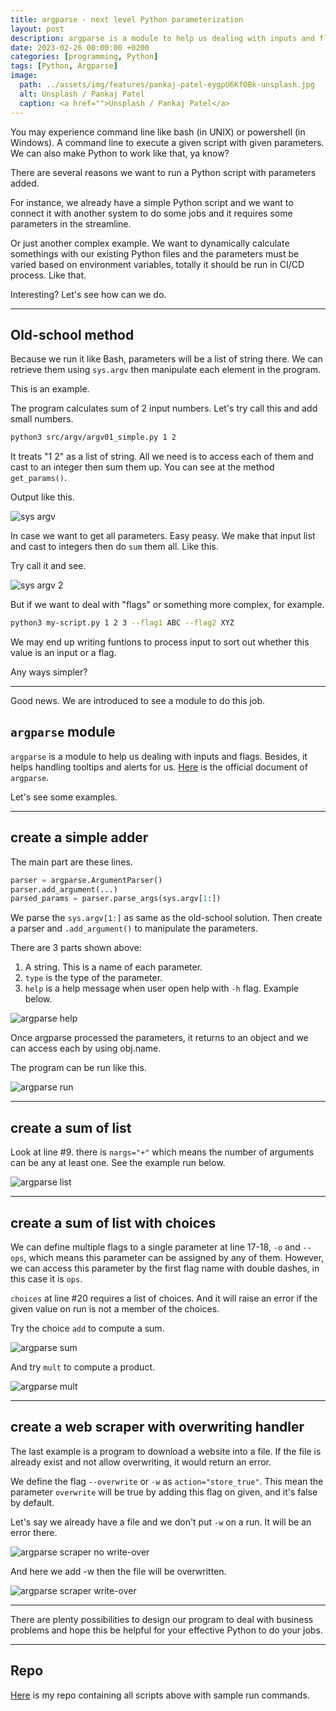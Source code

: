 ```yaml
---
title: argparse - next level Python parameterization
layout: post
description: argparse is a module to help us dealing with inputs and flags. Besides, it helps handling tooltips and alerts.
date: 2023-02-26 00:00:00 +0200
categories: [programming, Python]
tags: [Python, Argparse]
image:
  path: ../assets/img/features/pankaj-patel-eygpU6KfOBk-unsplash.jpg
  alt: Unsplash / Pankaj Patel
  caption: <a href="">Unsplash / Pankaj Patel</a>
---
```


You may experience command line like bash (in UNIX) or powershell (in Windows). A command line to execute a given script with given parameters. We can also make Python to work like that, ya know?

There are several reasons we want to run a Python script with parameters added.

For instance, we already have a simple Python script and we want to connect it with another system to do some jobs and it requires some parameters in the streamline.

Or just another complex example. We want to dynamically calculate somethings with our existing Python files and the parameters must be varied based on environment variables, totally it should be run in CI/CD process. Like that.

Interesting? Let's see how can we do.

---

## Old-school method

Because we run it like Bash, parameters will be a list of string there. We can retrieve them using `sys.argv` then manipulate each element in the program.

This is an example.

<script src="https://gist.github.com/bluebirz/572c2877da1def2ac27e204347a1c154.js?file=argv1.py"></script>

The program calculates sum of 2 input numbers. Let's try call this and add small numbers.

```sh
python3 src/argv/argv01_simple.py 1 2
```

It treats "1 2" as a list of string. All we need is to access each of them and cast to an integer then sum them up. You can see at the method `get_params()`.

Output like this.

![sys argv](https://bluebirzdotnet.s3.ap-southeast-1.amazonaws.com/argparse/a01.png)

In case we want to get all parameters. Easy peasy. We make that input list and cast to integers then do `sum` them all. Like this.

<script src="https://gist.github.com/bluebirz/572c2877da1def2ac27e204347a1c154.js?file=argv2.py"></script>

Try call it and see.

![sys argv 2](https://bluebirzdotnet.s3.ap-southeast-1.amazonaws.com/argparse/a02.png)

But if we want to deal with "flags" or something more complex, for example.

```sh
python3 my-script.py 1 2 3 --flag1 ABC --flag2 XYZ
```

We may end up writing funtions to process input to sort out whether this value is an input or a flag.

Any ways simpler?

---

Good news. We are introduced to see a module to do this job.

## `argparse` module

`argparse` is a module to help us dealing with inputs and flags. Besides, it helps handling tooltips and alerts for us. [Here](https://docs.python.org/3/library/argparse.html) is the official document of `argparse`.

Let's see some examples.

---

## create a simple adder

<script src="https://gist.github.com/bluebirz/572c2877da1def2ac27e204347a1c154.js?file=argparse1.py"></script>

The main part are these lines.

```py
parser = argparse.ArgumentParser()
parser.add_argument(...)
parsed_params = parser.parse_args(sys.argv[1:])
```

We parse the `sys.argv[1:]` as same as the old-school solution. Then create a parser and `.add_argument()` to manipulate the parameters.

There are 3 parts shown above:

1. A string. This is a name of each parameter.
1. `type` is the type of the parameter.
1. `help` is a help message when user open help with `-h` flag. Example below.

![argparse help](https://bluebirzdotnet.s3.ap-southeast-1.amazonaws.com/argparse/p01-h.png)

Once argparse processed the parameters, it returns to an object and we can access each by using obj.name.

The program can be run like this.

![argparse run](https://bluebirzdotnet.s3.ap-southeast-1.amazonaws.com/argparse/p01.png)

---

## create a sum of list

<script src="https://gist.github.com/bluebirz/572c2877da1def2ac27e204347a1c154.js?file=argparse2.py"></script>

Look at line #9. there is `nargs="+"` which means the number of arguments can be any at least one. See the example run below.

![argparse list](https://bluebirzdotnet.s3.ap-southeast-1.amazonaws.com/argparse/p02.png)

---

## create a sum of list with choices

<script src="https://gist.github.com/bluebirz/572c2877da1def2ac27e204347a1c154.js?file=argparse3.py"></script>

We can define multiple flags to a single parameter at line 17-18, `-o` and `--ops`, which means this parameter can be assigned by any of them. However, we can access this parameter by the first flag name with double dashes, in this case it is `ops`.

`choices` at line #20 requires a list of choices. And it will raise an error if the given value on run is not a member of the choices.

Try the choice `add` to compute a sum.

![argparse sum](https://bluebirzdotnet.s3.ap-southeast-1.amazonaws.com/argparse/p03-a.png)

And try `mult` to compute a product.

![argparse mult](https://bluebirzdotnet.s3.ap-southeast-1.amazonaws.com/argparse/p03-m.png)

---

## create a web scraper with overwriting handler

The last example is a program to download a website into a file. If the file is already exist and not allow overwriting, it would return an error.

<script src="https://gist.github.com/bluebirz/572c2877da1def2ac27e204347a1c154.js?file=argparse4.py"></script>

We define the flag `--overwrite` or `-w` as `action="store_true"`. This mean the parameter `overwrite` will be true by adding this flag on given, and it's false by default.

Let's say we already have a file and we don't put `-w` on a run. It will be an error there.

![argparse scraper no write-over](https://bluebirzdotnet.s3.ap-southeast-1.amazonaws.com/argparse/p04-f.png)

And here we add -w then the file will be overwritten.

![argparse scraper write-over](https://bluebirzdotnet.s3.ap-southeast-1.amazonaws.com/argparse/p04-p.png)

---

There are plenty possibilities to design our program to deal with business problems and hope this be helpful for your effective Python to do your jobs.

---

## Repo

[Here](https://github.com/bluebirz/sample-argparse.git) is my repo containing all scripts above with sample run commands.
